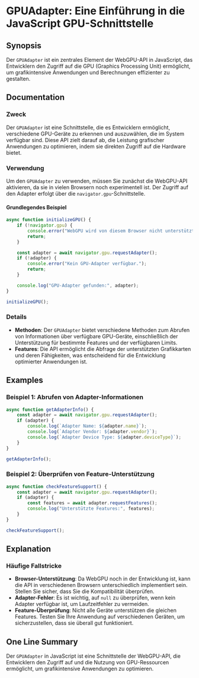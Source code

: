<!--
Meta Description: # GPUAdapter: Eine Einführung in die JavaScript GPU-Schnittstelle ## Synopsis Der `GPUAdapter` ist ein zentrales Element der WebGPU-API in JavaScript,...
Meta Keywords: adapter, die, gpu, der, ist
-->

# GPUAdapter: Eine Einführung in die JavaScript GPU-Schnittstelle

## Synopsis
Der `GPUAdapter` ist ein zentrales Element der WebGPU-API in JavaScript, das Entwicklern den Zugriff auf die GPU (Graphics Processing Unit) ermöglicht, um grafikintensive Anwendungen und Berechnungen effizienter zu gestalten.

## Documentation
### Zweck
Der `GPUAdapter` ist eine Schnittstelle, die es Entwicklern ermöglicht, verschiedene GPU-Geräte zu erkennen und auszuwählen, die im System verfügbar sind. Diese API zielt darauf ab, die Leistung grafischer Anwendungen zu optimieren, indem sie direkten Zugriff auf die Hardware bietet.

### Verwendung
Um den `GPUAdapter` zu verwenden, müssen Sie zunächst die WebGPU-API aktivieren, da sie in vielen Browsern noch experimentell ist. Der Zugriff auf den Adapter erfolgt über die `navigator.gpu`-Schnittstelle.

#### Grundlegendes Beispiel
```javascript
async function initializeGPU() {
    if (!navigator.gpu) {
        console.error("WebGPU wird von diesem Browser nicht unterstützt.");
        return;
    }

    const adapter = await navigator.gpu.requestAdapter();
    if (!adapter) {
        console.error("Kein GPU-Adapter verfügbar.");
        return;
    }

    console.log("GPU-Adapter gefunden:", adapter);
}

initializeGPU();
```

### Details
- **Methoden**: Der `GPUAdapter` bietet verschiedene Methoden zum Abrufen von Informationen über verfügbare GPU-Geräte, einschließlich der Unterstützung für bestimmte Features und der verfügbaren Limits.
- **Features**: Die API ermöglicht die Abfrage der unterstützten Grafikkarten und deren Fähigkeiten, was entscheidend für die Entwicklung optimierter Anwendungen ist.

## Examples
### Beispiel 1: Abrufen von Adapter-Informationen
```javascript
async function getAdapterInfo() {
    const adapter = await navigator.gpu.requestAdapter();
    if (adapter) {
        console.log(`Adapter Name: ${adapter.name}`);
        console.log(`Adapter Vendor: ${adapter.vendor}`);
        console.log(`Adapter Device Type: ${adapter.deviceType}`);
    }
}

getAdapterInfo();
```

### Beispiel 2: Überprüfen von Feature-Unterstützung
```javascript
async function checkFeatureSupport() {
    const adapter = await navigator.gpu.requestAdapter();
    if (adapter) {
        const features = await adapter.requestFeatures();
        console.log("Unterstützte Features:", features);
    }
}

checkFeatureSupport();
```

## Explanation
### Häufige Fallstricke
- **Browser-Unterstützung**: Da WebGPU noch in der Entwicklung ist, kann die API in verschiedenen Browsern unterschiedlich implementiert sein. Stellen Sie sicher, dass Sie die Kompatibilität überprüfen.
- **Adapter-Fehler**: Es ist wichtig, auf `null` zu überprüfen, wenn kein Adapter verfügbar ist, um Laufzeitfehler zu vermeiden.
- **Feature-Überprüfung**: Nicht alle Geräte unterstützen die gleichen Features. Testen Sie Ihre Anwendung auf verschiedenen Geräten, um sicherzustellen, dass sie überall gut funktioniert.

## One Line Summary
Der `GPUAdapter` in JavaScript ist eine Schnittstelle der WebGPU-API, die Entwicklern den Zugriff auf und die Nutzung von GPU-Ressourcen ermöglicht, um grafikintensive Anwendungen zu optimieren.